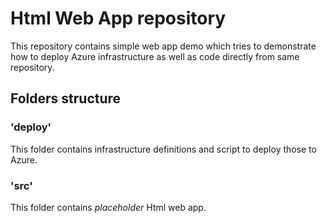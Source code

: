 # Html Web App repository

This repository contains simple web app demo which
tries to demonstrate how to deploy Azure infrastructure as well
as code directly from same repository.

## Folders structure

### 'deploy'

This folder contains infrastructure definitions and script to deploy
those to Azure.

### 'src'

This folder contains _placeholder_ Html web app.
